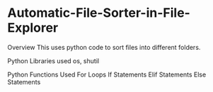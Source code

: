 # Automatic-File-Sorter-in-File-Explorer


Overview
This uses python code to sort files into different folders.

Python Libraries used
os, shutil

Python Functions Used
For Loops
If Statements
Elif Statements
Else Statements
